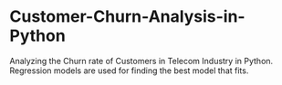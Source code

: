 # Customer-Churn-Analysis-in-Python
Analyzing the Churn rate of Customers in Telecom Industry in Python. Regression models are used for finding the best model that fits.
